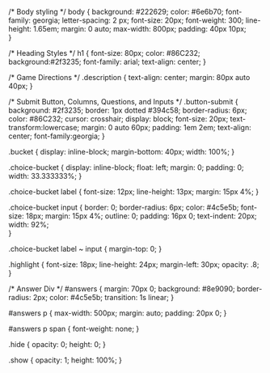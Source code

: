 
/* Body styling */
body {
  background: #222629;
  color: #6e6b70;
  font-family: georgia;
  letter-spacing: 2 px;
  font-size: 20px;
  font-weight: 300;
  line-height: 1.65em;
  margin: 0 auto;
  max-width: 800px;
  padding: 40px 10px;  
}


/* Heading Styles */
h1 {
  font-size: 80px;
  color: #86C232;
  background:#2f3235;
  font-family: arial;
  text-align: center;
}


/* Game Directions */
.description {
  text-align: center;
  margin: 80px auto 40px;
}


/* Submit Button, Columns, Questions, and Inputs */
.button-submit {
  background: #2f3235;
  border: 1px dotted #394c58;
  border-radius: 6px;
  color: #86C232;
  cursor: crosshair; 
  display: block;
  font-size: 20px;
  text-transform:lowercase;
  margin: 0 auto 60px;
  padding: 1em 2em; 
  text-align: center; 
  font-family:georgia;
}

.bucket {
  display: inline-block;
  margin-bottom: 40px;
  width: 100%;
}

.choice-bucket {
  display: inline-block;
  float: left;
  margin: 0;
  padding: 0;
  width: 33.333333%;
}

.choice-bucket label {
  font-size: 12px;
  line-height: 13px;
  margin: 15px 4%;
}

.choice-bucket input {
  border: 0;
  border-radius: 6px;
  color: #4c5e5b;
  font-size: 18px;
  margin: 15px 4%;
  outline: 0;
  padding: 16px 0;
  text-indent: 20px;
  width: 92%;  
}

.choice-bucket label ~ input {
  margin-top: 0;
}

.highlight {
  font-size: 18px;
  line-height: 24px;
  margin-left: 30px;
  opacity: .8;
}



/* Answer Div */
#answers {
  margin: 70px 0;
  background: #8e9090;
  border-radius: 2px;
  color: #4c5e5b;
  transition: 1s linear;
}

#answers p {
  max-width: 500px;
  margin: auto;
  padding: 20px 0;
}

#answers p span {
  font-weight: none;
}


.hide {
  opacity: 0;
  height: 0;
}

.show {
  opacity: 1;
  height: 100%;
}
